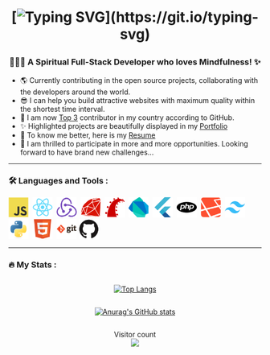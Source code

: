 <h1 align="center">
  
[![Typing SVG](https://readme-typing-svg.demolab.com?font=Quicksand&weight=700&pause=1000&color=F70000&center=true&vCenter=true&width=435&lines=Hi+%F0%9F%91%8B%2C+I'm+Htet%2C+aka+Rex!)](https://git.io/typing-svg)
  
</h1>
<h3 align="center">👨🏻‍💻 A Spiritual Full-Stack Developer who loves Mindfulness! ✨</h3>

- 🌎 Currently contributing in the open source projects, collaborating with the developers around the world.
- 😎 I can help you build attractive websites with maximum quality within the shortest time interval.
- 💪 I am now [Top 3](https://commits.top/myanmar_public.html) contributor in my country according to GitHub.
- ✨ Highlighted projects are beautifully displayed in my [Portfolio](https://rex-9.netlify.app/)
- 📄 To know me better, here is my [Resume](https://docs.google.com/document/d/1DgeSJuHl44cCu-xupH8gZ3ZD3rpcuY4I9R118GC0a8Q/) 
- 🤗 I am thrilled to participate in more and more opportunities. Looking forward to have brand new challenges...

---

### :hammer_and_wrench: Languages and Tools :
<div>
  <img src="https://github.com/devicons/devicon/blob/master/icons/javascript/javascript-original.svg" title="JavaScript" alt="JavaScript" width="40" height="40"/>&nbsp;
  <img src="https://github.com/devicons/devicon/blob/master/icons/react/react-original.svg" title="React" alt="React" width="40" height="40"/>&nbsp;
  <img src="https://github.com/devicons/devicon/blob/master/icons/redux/redux-original.svg" title="Redux" alt="Redux " width="40" height="40"/>&nbsp;
  <img src="https://github.com/devicons/devicon/blob/master/icons/ruby/ruby-plain.svg" title="Ruby" alt="Ruby" width="40" height="40"/>&nbsp;
  <img src="https://github.com/devicons/devicon/blob/master/icons/rails/rails-plain.svg" title="Rails" alt="Rails" width="40" height="40"/>&nbsp;
  <img src="https://github.com/devicons/devicon/blob/master/icons/dart/dart-original.svg" title="Dart" alt="Dart" width="40" height="40"/>&nbsp;
  <img src="https://github.com/devicons/devicon/blob/master/icons/flutter/flutter-original.svg" title="Flutter" alt="Flutter" width="40" height="40"/>&nbsp;
  <img src="https://github.com/devicons/devicon/blob/master/icons/php/php-plain.svg" title="Php" alt="PHP" width="40" height="40"/>&nbsp;
  <img src="https://github.com/devicons/devicon/blob/master/icons/laravel/laravel-plain.svg" title="Laravel" alt="Laravel" width="40" height="40"/>&nbsp;
  <img src="https://github.com/devicons/devicon/blob/master/icons/tailwindcss/tailwindcss-plain.svg" title="Tailwindcss" alt="Tailwindcss" width="40" height="40"/>&nbsp;
  <img src="https://github.com/devicons/devicon/blob/master/icons/python/python-original.svg" title="Python" alt="Python" width="40" height="40"/>&nbsp;
  <img src="https://github.com/devicons/devicon/blob/master/icons/html5/html5-original.svg" title="HTML5" alt="HTML" width="40" height="40"/>&nbsp;
  <img src="https://github.com/devicons/devicon/blob/master/icons/git/git-original-wordmark.svg" title="Git" **alt="Git" width="40" height="40"/>
  <img src="https://github.com/devicons/devicon/blob/master/icons/github/github-original.svg" title="Github" alt="Github" width="40" height="40"/>&nbsp;
</div>

---

### :fire: My Stats :
<div style="width: 100%; display: flex; justify-content: center;">

  [![Top Langs](https://github-readme-stats.vercel.app/api/top-langs/?username=rex-9&langs_count=6&layout=compact&theme=github_dark)](https://github.com/nedith/github-readme-stats)
  
</div>

<div style="display: flex; align-items: center; justify-content: space-around;">

  [![Anurag's GitHub stats](https://github-readme-stats.vercel.app/api?username=rex-9&count_private=true&theme=algolia&show_icons=true)](https://github.com/anuraghazra/github-readme-stats)
  
</div>

<p align='center'> 
  Visitor count<br>
  <img src="https://profile-counter.glitch.me/rex-9/count.svg" />
</p>
